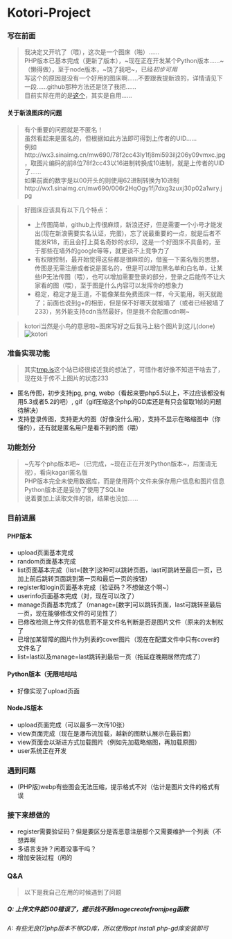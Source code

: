 # Kotori-Project

### 写在前面

>我决定又开坑了（喂），这次是一个图床（啪）……    
>PHP版本已基本完成（更新了版本），~现在正在开发某个Python版本……~（懒得做），至于node版本，~饶了我吧~，已经*初步可用*    
>写这个的原因是没有一个好用的图床啊……不要跟我提新浪的，详情请见下一段……github那种方法还是饶了我把……  
>目前实际在用的是[这个](http://imghost.chenhai.net/)，其实是自用……    
 
#### 关于新浪图床的问题

>有个重要的问题就是不匿名！    
>虽然看起来是匿名的，但根据如此方法即可得到上传者的UID……    
例如http://wx3.sinaimg.cn/mw690/78f2cc43ly1fj8mi593ilj206y09vmxc.jpg ，取图片编码的前8位78f2cc43以16进制转换成10进制，就是上传者的UID了……    
>如果前面的数字是以00开头的则使用62进制转换为10进制http://wx1.sinaimg.cn/mw690/006r2HqOgy1fj7dxg3zuxj30p02a1wry.jpg
  
>好图床应该具有以下几个特点：    
>* 上传图简单，github上传很麻烦，新浪还好，但是需要一个小号才能发出(现在新浪需要实名认证，完蛋)，忘了说最重要的一点，就是后者不能发R18，而且会打上莫名奇妙的水印，这是一个好图床不具备的，至于那些在墙外的google等等，就更谈不上竞争力了    
>* 有权限控制，最开始觉得这些都是很麻烦的，借鉴一下匿名版的思想，传图是无需注册或者说是匿名的，但是可以增加黑名单和白名单，让某些IP无法传图（喂），也可以增加需要登录的部分，登录之后能传不让大家看的图（喂），至于图是什么内容可以发挥你的想象力    
>* 稳定，稳定才是王道，不能像某些免费图床一样，今天能用，明天就跪了；前面也说到g+的相册，但是保不好哪天就被墙了（或者已经被墙了233），另外能支持cdn当然最好，但是我不会配置cdn啊~   
 
>kotori当然是小鸟的意思啦~图床写好之后我马上粘个图片到这儿(done)    
>![kotori](http://imghost.chenhai.net/images/67ad4fa3-ae87-4aee-8b6e-be8f89686fd1.jpg)    

### 准备实现功能

>其实[tmp.is](http://tmp.is)这个站已经很接近我的想法了，可惜作者好像不知道干啥去了，现在处于传不上图片的状态233    

* 匿名传图，初步支持jpg, png, webp（看起来要php5.5以上，不过应该都没有用5.3或者5.2的吧）, gif（gif压缩这个php的GD库还是有只会留取1帧的问题待解决）
* 支持登录传图，支持更大的图（好像没什么用），支持不显示在略缩图中（你懂的），还有就是匿名用户是看不到的图（喂）

### 功能划分

>~先写个php版本吧~（已完成，~现在正在开发Python版本~，后面请无视），看向kagari匿名版    
>PHP版本完全未使用数据库，而是使用两个文件来保存用户信息和图片信息      
>Python版本还是妥协了使用了SQLite      
>说着要加上读取文件的锁，结果也没加……    


### 目前进展

#### PHP版本

* upload页面基本完成
* random页面基本完成
* list页面基本完成（list=[数字]这种可以跳转页面，last可跳转至最后一页，已加上前后跳转页面跳到第一页和最后一页的按钮）    
* register和login页面基本完成（验证码？不想做这个啊~）
* userinfo页面基本完成（对，现在可以改了）
* manage页面基本完成了（manage=[数字]可以跳转页面，last可跳转至最后一页，现在能够修改文件的可见性了）
* 已修改检测上传文件的信息而不是文件名判断是否是图片文件（原来的太制杖了  
* 已增加某智障的图片作为列表的cover图片（现在在配置文件中只有cover的文件名了    
* list=last以及manage=last跳转到最后一页（拖延症晚期居然完成了）    

#### Python版本（无限咕咕咕

* 好像实现了upload页面

#### NodeJS版本

* upload页面完成（可以最多一次传10张）
* view页面完成（现在是瀑布流加载，越新的图默认展示在最前面）
* view页面会以渐进方式加载图片（例如先加载略缩图，再加载原图）
* user系统正在开发

### 遇到问题

* (PHP版)webp有些图会无法压缩，提示格式不对（估计是图片文件的格式有误

### 接下来想做的

* register需要验证码？但是要区分是否恶意注册那个又需要维护一个列表（不想弄啊
* 多语言支持？闲着没事干吗？    
* 增加安装过程（闲的     

### Q&A

> 以下是我自己在用的时候遇到了问题

##### Q: 上传文件就500错误了，提示找不到imagecreatefromjpeg函数
###### A: 有些无良(?)php版本不带GD库，所以使用apt install php-gd库安装即可

